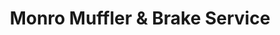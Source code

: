 ---
title: "Monro Muffler & Brake Service"
url: /newark/monro-muffler-und-brake-service/
shop: Autowerkstatt
---